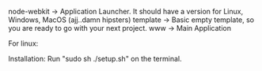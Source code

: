 node-webkit -> Application Launcher. It should have a version for Linux, Windows, MacOS (ajj..damn hipsters)
template -> Basic empty template, so you are ready to go with your next project.
www -> Main Application

For linux:

Installation:
Run "sudo sh ./setup.sh" on the terminal.
